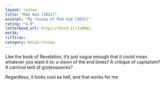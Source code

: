 ```yaml
---
layout: review
title: "Mad God (2021)"
excerpt: "My review of Mad God (2021)"
rating: "4.0"
letterboxd_url: https://boxd.it/3vBR8z
mst3k:
rifftrax:
category: movie-review
---
```


Like the book of Revelation, it’s just vague enough that it could mean whatever you want it to: a vision of the end times? A critique of capitalism? A carnival tent of grotesqueries?

Regardless, it looks cool as hell, and that works for me
